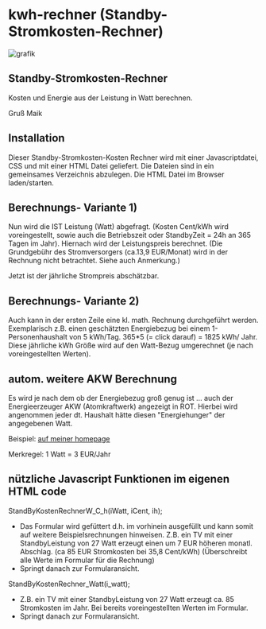 # kwh-rechner (Standby-Stromkosten-Rechner)
![grafik](https://github.com/fixcoder/kwh-rechner/assets/152872653/1bdd3cf3-5d20-41a1-9a56-f593489ab82c)
## Standby-Stromkosten-Rechner

Kosten und Energie aus der Leistung in Watt berechnen.

Gruß Maik

## Installation
Dieser Standby-Stromkosten-Kosten Rechner wird mit einer Javascriptdatei, CSS und mit einer HTML Datei geliefert.
Die Dateien sind in ein gemeinsames Verzeichnis abzulegen. Die HTML Datei im Browser laden/starten.

## Berechnungs- Variante 1)
Nun wird die IST Leistung (Watt) abgefragt.
(Kosten Cent/kWh wird voreingestellt, sowie auch die Betriebszeit oder StandbyZeit = 24h an 365 Tagen im Jahr).
Hiernach wird der Leistungspreis berechnet.
(Die Grundgebühr des Stromversorgers (ca.13,9 EUR/Monat) wird in der Rechnung nicht betrachtet. Siehe auch Anmerkung.)

Jetzt ist der jährliche Strompreis abschätzbar.

## Berechnungs- Variante 2)
Auch kann in der ersten Zeile eine kl. math. Rechnung durchgeführt werden. Exemplarisch z.B. einen
geschätzten Energiebezug bei einem 1-Personenhaushalt von 5 kWh/Tag. 365*5 (= click darauf) = 1825 kWh/ Jahr.
Diese jährliche kWh Größe wird auf den Watt-Bezug umgerechnet (je nach voreingestellten Werten).

## autom. weitere AKW Berechnung
Es wird je nach dem ob der Energiebezug groß genug ist ... auch der Energieerzeuger AKW (Atomkraftwerk)
angezeigt in ROT. Hierbei wird angenommen jeder dt. Haushalt hätte diesen "Energiehunger" der angegebenen Watt.

Beispiel:
[auf meiner homepage](https://www.maikschulte.de/loesungen-klimawandel.php#MaiksStandbyStromkostenRechner)

Merkregel: 1 Watt = 3 EUR/Jahr

## nützliche Javascript Funktionen im eigenen HTML code
StandByKostenRechnerW_C_h(iWatt, iCent, ih);

 - Das Formular wird gefüttert d.h. im vorhinein ausgefüllt und kann somit auf weitere Beispielsrechnungen hinweisen.
 Z.B. ein TV mit einer StandbyLeistung von 27 Watt erzeugt einen um 7 EUR höheren monatl. Abschlag. (ca 85 EUR Stromkosten bei 35,8 Cent/kWh)
(Überschreibt alle Werte im Formular für die Rechnung)
 - Springt danach zur Formularansicht.


StandByKostenRechner_Watt(i_watt);

 - Z.B. ein TV mit einer StandbyLeistung von 27 Watt erzeugt ca. 85 Stromkosten im Jahr. Bei bereits voreingestellten Werten im Formular.
 - Springt danach zur Formularansicht.
